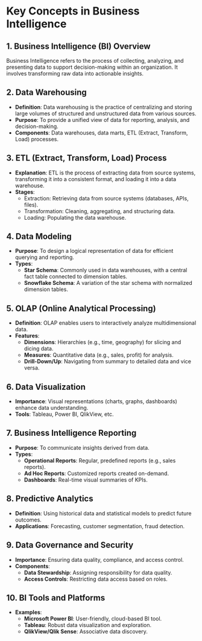 
# Key Concepts in Business Intelligence

## 1. **Business Intelligence (BI) Overview**
Business Intelligence refers to the process of collecting, analyzing, and presenting data to support decision-making within an organization. It involves transforming raw data into actionable insights.

## 2. **Data Warehousing**
- **Definition**: Data warehousing is the practice of centralizing and storing large volumes of structured and unstructured data from various sources.
- **Purpose**: To provide a unified view of data for reporting, analysis, and decision-making.
- **Components**: Data warehouses, data marts, ETL (Extract, Transform, Load) processes.

## 3. **ETL (Extract, Transform, Load) Process**
- **Explanation**: ETL is the process of extracting data from source systems, transforming it into a consistent format, and loading it into a data warehouse.
- **Stages**:
    - Extraction: Retrieving data from source systems (databases, APIs, files).
    - Transformation: Cleaning, aggregating, and structuring data.
    - Loading: Populating the data warehouse.

## 4. **Data Modeling**
- **Purpose**: To design a logical representation of data for efficient querying and reporting.
- **Types**:
    - **Star Schema**: Commonly used in data warehouses, with a central fact table connected to dimension tables.
    - **Snowflake Schema**: A variation of the star schema with normalized dimension tables.

## 5. **OLAP (Online Analytical Processing)**
- **Definition**: OLAP enables users to interactively analyze multidimensional data.
- **Features**:
    - **Dimensions**: Hierarchies (e.g., time, geography) for slicing and dicing data.
    - **Measures**: Quantitative data (e.g., sales, profit) for analysis.
    - **Drill-Down/Up**: Navigating from summary to detailed data and vice versa.

## 6. **Data Visualization**
- **Importance**: Visual representations (charts, graphs, dashboards) enhance data understanding.
- **Tools**: Tableau, Power BI, QlikView, etc.

## 7. **Business Intelligence Reporting**
- **Purpose**: To communicate insights derived from data.
- **Types**:
    - **Operational Reports**: Regular, predefined reports (e.g., sales reports).
    - **Ad Hoc Reports**: Customized reports created on-demand.
    - **Dashboards**: Real-time visual summaries of KPIs.

## 8. **Predictive Analytics**
- **Definition**: Using historical data and statistical models to predict future outcomes.
- **Applications**: Forecasting, customer segmentation, fraud detection.

## 9. **Data Governance and Security**
- **Importance**: Ensuring data quality, compliance, and access control.
- **Components**:
    - **Data Stewardship**: Assigning responsibility for data quality.
    - **Access Controls**: Restricting data access based on roles.

## 10. **BI Tools and Platforms**
- **Examples**:
    - **Microsoft Power BI**: User-friendly, cloud-based BI tool.
    - **Tableau**: Robust data visualization and exploration.
    - **QlikView/Qlik Sense**: Associative data discovery.

